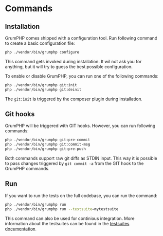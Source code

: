 # Commands

## Installation
GrumPHP comes shipped with a configuration tool. Run following command to create a basic configuration file:

```sh
php ./vendor/bin/grumphp configure
```

This command gets invoked during installation.
It wil not ask you for anything, but it will try to guess the best possible configuration.

To enable or disable GrumPHP, you can run one of the following commands:
 
```sh
php ./vendor/bin/grumphp git:init
php ./vendor/bin/grumphp git:deinit
```

The `git:init` is triggered by the composer plugin during installation.

## Git hooks

GrumPHP will be triggered with GIT hooks. However, you can run following commands:

```sh
php ./vendor/bin/grumphp git:pre-commit
php ./vendor/bin/grumphp git:commit-msg
php ./vendor/bin/grumphp git:pre-push
```

Both commands support raw git diffs as STDIN input. 
This way it is possible to pass changes triggered by `git commit -a` from the GIT hook to the GrumPHP commands.

## Run

If you want to run the tests on the full codebase, you can run the command:

```sh
php ./vendor/bin/grumphp run
php ./vendor/bin/grumphp run --testsuite=mytestsuite
```

This command can also be used for continious integration.
More information about the testsuites can be found in the [testsuites documentation](testsuites.md).
